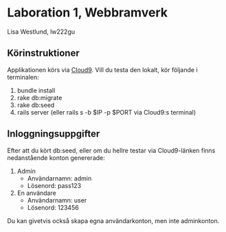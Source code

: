 # Laboration 1, Webbramverk
Lisa Westlund, lw222gu

## Körinstruktioner
Applikationen körs via [Cloud9](https://dv450-lw222gu-lw222gu.c9users.io/apikeys).
Vill du testa den lokalt, kör följande i terminalen:
1. bundle install
2. rake db:migrate
3. rake db:seed
4. rails server (eller rails s -b $IP -p $PORT via Cloud9:s terminal)


## Inloggningsuppgifter
Efter att du kört db:seed, eller om du hellre testar via Cloud9-länken finns nedanstående konton genererade:

1. Admin
   * Användarnamn: admin
   * Lösenord: pass123
2. En användare
   * Användarnamn: user
   * Lösenord: 123456

Du kan givetvis också skapa egna användarkonton, men inte adminkonton.
